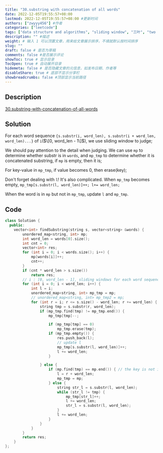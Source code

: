 ```yaml
---
title: "30.substring with concatenation of all words"
date: 2022-12-05T19:55:57+08:00
lastmod: 2022-12-05T19:55:57+08:00 #更新时间
authors: ["zwyyy456"] #作者
categories: ["leetcode"]
tags: ["data structure and algorithms", "sliding window", "三叶", "two pointers"]
description: "" #描述
weight: # 输入 1 可以顶置文章，用来给文章展示排序，不填就默认按时间排序
slug: ""
draft: false # 是否为草稿
comments: false #是否展示评论
showToc: true # 显示目录
TocOpen: true # 自动展开目录
hidemeta: false # 是否隐藏文章的元信息，如发布日期、作者等
disableShare: true # 底部不显示分享栏
showbreadcrumbs: false #顶部显示当前路径
---
```

## Description
[30.substring-with-concatenation-of-all-words](https://leetcode.com/problems/substring-with-concatenation-of-all-words/description/)

## Solution
For each word sequence `{s.substr(i, word_len), s.substr(i + word_len, word_len)...}` of `i`($\[0, word_len - 1\]$), we use sliding window to judge;

We should pay attention to the detail when judging. We can use `mp` to determine whether substr is in `words`, and `mp_tmp` to determine whether it is concatenated substring, if `mp` is empty, then it is;

For key-value in `mp_tmp`, if value becomes 0, then erase(key);

Don't forget dealing with `l`! It's also complicated. When `mp_tmp` becomes empty, `mp_tmp[s.substr(l, word_len)]++; l+= word_len;`

When the word is in `mp` but not in `mp_tmp`, update `l` and `mp_tmp`.

## Code
```cpp
class Solution {
  public:
    vector<int> findSubstring(string s, vector<string> &words) {
        unordered_map<string, int> mp;
        int word_len = words[0].size();
        int cnt = 0;
        vector<int> res;
        for (int i = 0; i < words.size(); i++) {
            mp[words[i]]++;
            cnt++;
        }
        if (cnt * word_len > s.size())
            return res;
        // i : [0, word_len - 1], sliding windows for each word sequence
        for (int i = 0; i < word_len; i++) {
            int l = i;
            unordered_map<string, int> mp_tmp = mp;
            // unordered_map<string, int> mp_tmp2 = mp;
            for (int r = i; r <= s.size() - word_len; r += word_len) {
                string tmp = s.substr(r, word_len);
                if (mp_tmp.find(tmp) != mp_tmp.end()) {
                    mp_tmp[tmp]--;

                    if (mp_tmp[tmp] == 0)
                        mp_tmp.erase(tmp);
                    if (mp_tmp.empty()) {
                        res.push_back(l); 
                        // update l
                        mp_tmp[s.substr(l, word_len)]++;
                        l += word_len;
                    }

                } else {
                    if (mp.find(tmp) == mp.end()) { // the key is not in words
                        l = r + word_len;
                        mp_tmp = mp;
                    } else {
                        string str_l = s.substr(l, word_len);
                        while (str_l != tmp) {
                            mp_tmp[str_l]++;
                            l += word_len;
                            str_l = s.substr(l, word_len);
                        }
                        l += word_len;
                    }
                }
            }
        }
        return res;
    }
};
```

